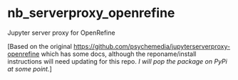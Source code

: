 # nb_serverproxy_openrefine
Jupyter server proxy for OpenRefine

[Based on the original https://github.com/psychemedia/jupyterserverproxy-openrefine which has some docs, although the reponame/install instructions will need updating for this repo. *I will pop the package on PyPi at some point.*]
